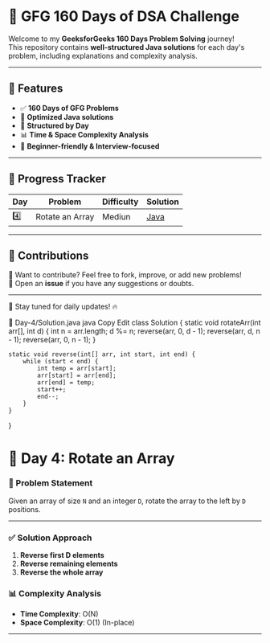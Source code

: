 # 🚀 GFG 160 Days of DSA Challenge

Welcome to my **GeeksforGeeks 160 Days Problem Solving** journey!  
This repository contains **well-structured Java solutions** for each day's problem, including explanations and complexity analysis.

---

## 📌 Features

- ✅ **160 Days of GFG Problems**
- 🧪 **Optimized Java solutions**
- 📂 **Structured by Day**
- 📊 **Time & Space Complexity Analysis**
- 📝 **Beginner-friendly & Interview-focused**

---

## 📅 Progress Tracker

| Day  | Problem | Difficulty | Solution |
|------|---------|------------|----------|
| 4️⃣  | Rotate an Array | Mediun | [Java](./Day-4/Solution.java) |
<!-- Add more as you solve -->

---

## 🤝 Contributions

🚀 Want to contribute? Feel free to fork, improve, or add new problems!  
💬 Open an **issue** if you have any suggestions or doubts.

---
📢 Stay tuned for daily updates! 🔥  



📄 Day-4/Solution.java
java
Copy
Edit
class Solution {
    static void rotateArr(int arr[], int d) {
        int n = arr.length;
        d %= n;
        reverse(arr, 0, d - 1);
        reverse(arr, d, n - 1);
        reverse(arr, 0, n - 1);
    }

    static void reverse(int[] arr, int start, int end) {
        while (start < end) {
            int temp = arr[start];
            arr[start] = arr[end];
            arr[end] = temp;
            start++;
            end--;
        }
    }
}



# 🔄 Day 4: Rotate an Array

### 📝 Problem Statement
Given an array of size `N` and an integer `D`, rotate the array to the left by `D` positions.

---

### ✅ Solution Approach

1. **Reverse first D elements**
2. **Reverse remaining elements**
3. **Reverse the whole array**

### 📊 Complexity Analysis

- **Time Complexity**: O(N)
- **Space Complexity**: O(1) (In-place)

---



